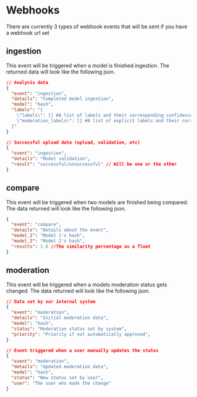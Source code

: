# Webhooks

There are currently 3 types of webhook events that will be sent if you have a webhook url set

## ingestion

This event will be triggered when a model is finished ingestion. The returned data will look like the following json.

```json
// Analysis data
{
  "event": "ingestion",
  "details": "Completed model ingestion",
  "model": "hash",
  "labels": "{
    \"labels\": [] #A list of labels and their corresponding confidence scores 
    \"moderation_labels\": [] #A list of explicit labels and their corresponding confidence scores 
  }"
}
```
```json
// Successful upload data (upload, validation, etc)
{
  "event": "ingestion",
  "details": "Model validation",
  "result": "successful/unsuccessful" // Will be one or the other
}
```
  

## compare

This event will be triggered when two models are finished being compared. The data returned will look like the following json.

```json
{
  "event": "compare",
  "details": "Details about the event",
  "model_1": "Model 1's hash",
  "model_2": "Model 2's hash",
  "results": 1.0 //The similarity percentage as a float
}
```

## moderation

This event will be triggered when a models moderation status gets changed. The data returned will look like the following json.

```json
// Data set by our internal system
{
  "event": "moderation",
  "details": "Initial moderation data",
  "model": "hash",
  "status": "Moderation status set by system",
  "priority": "Priority if not automatically approved",
}
```
```json
// Event triggered when a user manually updates the status
{
  "event": "moderation",
  "details": "Updated moderation data",
  "model": "hash",
  "status": "New status set by user",
  "user": "The user who made the change"
}
```